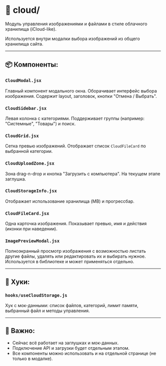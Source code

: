 # 📁 cloud/

Модуль управления изображениями и файлами в стиле облачного хранилища (iCloud-like).

Используется внутри модалки выбора изображений из общего хранилища сайта.

---

## 📦 Компоненты:

### `CloudModal.jsx`
Главный компонент модального окна. Оборачивает интерфейс выбора изображения.
Содержит layout, заголовок, кнопки "Отмена / Выбрать".

### `CloudSidebar.jsx`
Левая колонка с категориями. Поддерживает группы (например: "Системные", "Товары") и поиск.

### `CloudGrid.jsx`
Сетка превью изображений. Отображает список `CloudFileCard` по выбранной категории.

### `CloudUploadZone.jsx`
Зона drag-n-drop и кнопка "Загрузить с компьютера".
На текущем этапе заглушка.

### `CloudStorageInfo.jsx`
Отображает использование хранилища (MB) и прогрессбар.

### `CloudFileCard.jsx`
Одна карточка изображения. Показывает превью, имя и действия (иконки при наведении).

### `ImagePreviewModal.jsx`
Полноэкранный просмотр изображения с возможностью листать другие файлы,
удалять или редактировать их и выбирать нужное. Используется в библиотеке
и может применяться отдельно.

---

## 🧠 Хуки:

### `hooks/useCloudStorage.js`
Хук с мок-данными: список файлов, категорий, лимит памяти, выбранный файл и методы управления.

---

## 📌 Важно:
- Сейчас всё работает на заглушках и мок-данных.
- Подключение API и загрузки будет отдельным этапом.
- Все компоненты можно использовать и на отдельной странице (не только в модалке).
